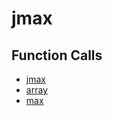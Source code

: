 # jmax

## Function Calls
- [jmax](CSD/kCSD/ica/kCsd1D_ICA/STICA_UTIL/jmax.md)
- [array](CSD/kCSD/ica/kCsd1D_ICA/STICA_UTIL/array.md)
- [max](CSD/kCSD/ica/kCsd1D_ICA/STICA_UTIL/max.md)
